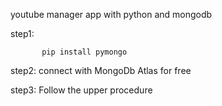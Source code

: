      
 youtube manager app with python and mongodb

step1:                

           pip install pymongo 

step2:   connect with MongoDb Atlas for free 

step3:   Follow the upper procedure 
